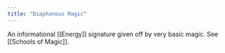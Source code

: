 ```yaml
---
title: "Diaphanous Magic"
---
```

An informational [[Energy]] signature given off by very basic magic. See [[Schools of Magic]].
